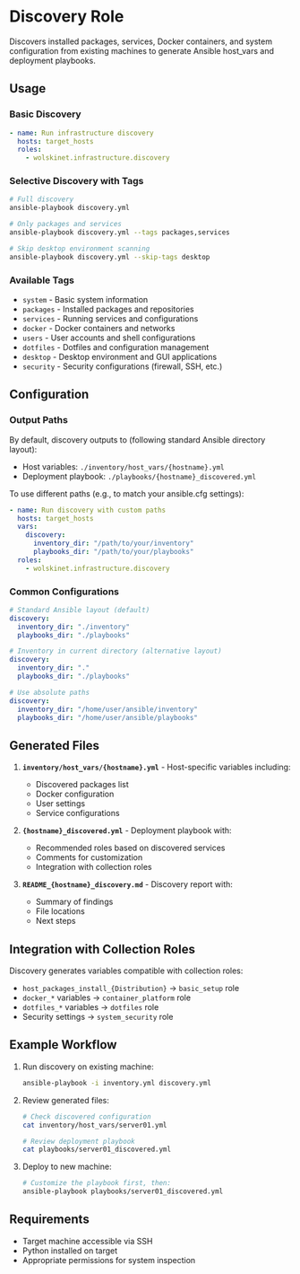 # Discovery Role

Discovers installed packages, services, Docker containers, and system configuration from existing machines to generate Ansible host_vars and deployment playbooks.

## Usage

### Basic Discovery

```yaml
- name: Run infrastructure discovery
  hosts: target_hosts
  roles:
    - wolskinet.infrastructure.discovery
```

### Selective Discovery with Tags

```bash
# Full discovery
ansible-playbook discovery.yml

# Only packages and services
ansible-playbook discovery.yml --tags packages,services

# Skip desktop environment scanning
ansible-playbook discovery.yml --skip-tags desktop
```

### Available Tags

- `system` - Basic system information
- `packages` - Installed packages and repositories
- `services` - Running services and configurations
- `docker` - Docker containers and networks
- `users` - User accounts and shell configurations
- `dotfiles` - Dotfiles and configuration management
- `desktop` - Desktop environment and GUI applications
- `security` - Security configurations (firewall, SSH, etc.)

## Configuration

### Output Paths

By default, discovery outputs to (following standard Ansible directory layout):
- Host variables: `./inventory/host_vars/{hostname}.yml`
- Deployment playbook: `./playbooks/{hostname}_discovered.yml`

To use different paths (e.g., to match your ansible.cfg settings):

```yaml
- name: Run discovery with custom paths
  hosts: target_hosts
  vars:
    discovery:
      inventory_dir: "/path/to/your/inventory"
      playbooks_dir: "/path/to/your/playbooks"
  roles:
    - wolskinet.infrastructure.discovery
```

### Common Configurations

```yaml
# Standard Ansible layout (default)
discovery:
  inventory_dir: "./inventory"
  playbooks_dir: "./playbooks"

# Inventory in current directory (alternative layout)
discovery:
  inventory_dir: "."
  playbooks_dir: "./playbooks"

# Use absolute paths
discovery:
  inventory_dir: "/home/user/ansible/inventory"
  playbooks_dir: "/home/user/ansible/playbooks"
```

## Generated Files

1. **`inventory/host_vars/{hostname}.yml`** - Host-specific variables including:
   - Discovered packages list
   - Docker configuration
   - User settings
   - Service configurations

2. **`{hostname}_discovered.yml`** - Deployment playbook with:
   - Recommended roles based on discovered services
   - Comments for customization
   - Integration with collection roles

3. **`README_{hostname}_discovery.md`** - Discovery report with:
   - Summary of findings
   - File locations
   - Next steps

## Integration with Collection Roles

Discovery generates variables compatible with collection roles:

- `host_packages_install_{Distribution}` → `basic_setup` role
- `docker_*` variables → `container_platform` role  
- `dotfiles_*` variables → `dotfiles` role
- Security settings → `system_security` role

## Example Workflow

1. Run discovery on existing machine:
   ```bash
   ansible-playbook -i inventory.yml discovery.yml
   ```

2. Review generated files:
   ```bash
   # Check discovered configuration
   cat inventory/host_vars/server01.yml
   
   # Review deployment playbook
   cat playbooks/server01_discovered.yml
   ```

3. Deploy to new machine:
   ```bash
   # Customize the playbook first, then:
   ansible-playbook playbooks/server01_discovered.yml
   ```

## Requirements

- Target machine accessible via SSH
- Python installed on target
- Appropriate permissions for system inspection